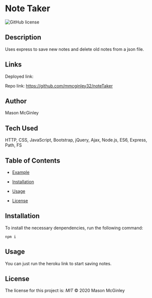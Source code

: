 # Note Taker

![GitHub license](https://img.shields.io/badge/License-MIT-blue.svg)

## Description
Uses express to save new notes and delete old notes from a json file.

## Links
Deployed link: 

Repo link: https://github.com/mmcginley32/noteTaker

## Author
Mason McGinley

## Tech Used
HTTP, CSS, JavaScript, Bootstrap, jQuery, Ajax, Node.js, ES6, Express, Path, FS

## Table of Contents
* [Example](#example)
  
* [Installation](#installation)
  
* [Usage](#usage)
  
* [License](#license)
  

    


## Installation
To install the necessary denpendencies, run the following command:
```
npm i
```

## Usage
You can just run the heroku link to start saving notes.

## License
The license for this project is: *MIT* ©  2020 Mason McGinley